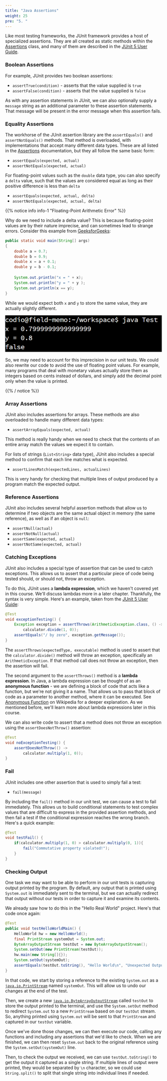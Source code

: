 ```yaml
---
title: "Java Assertions"
weight: 25
pre: "5. "
---
```

Like most testing frameworks, the JUnit framework provides a host of specialized assertions. They are all created as static methods within the [Assertions](https://junit.org/junit5/docs/current/api/org.junit.jupiter.api/org/junit/jupiter/api/Assertions.html) class, and many of them are described in the [JUnit 5 User Guide](https://junit.org/junit5/docs/current/user-guide/#writing-tests-assertions).

### Boolean Assertions

For example, JUnit provides two boolean assertions:

* `assertTrue(condition)` - asserts that the value supplied is `true`
* `assertFalse(condition)` - asserts that the value supplied is `false`

As with any assertion statements in JUnit, we can also optionally supply a `message` string as an additional parameter to these assertion statements. That message will be present in the error message when this assertion fails.

### Equality Assertions

The workhorse of the JUnit assertion library are the `assertEquals()` and `assertNotEquals()` methods. That method is overloaded, with implementations that accept many different data types. These are all listed in the [Assertions](https://junit.org/junit5/docs/current/api/org.junit.jupiter.api/org/junit/jupiter/api/Assertions.html) documentation, but they all follow the same basic form:

* `assertEquals(expected, actual)`
* `assertNotEquals(expected, actual)`

For floating-point values such as the `double` data type, you can also specify a `delta` value, such that the values are considered equal as long as their positive difference is less than `delta`

* `assertEquals(expected, actual, delta)`
* `assertNotEquals(expected, actual, delta)`

{{% notice info info-1 "Floating-Point Arithmetic Error" %}}

Why do we need to include a delta value? This is because floating-point values are by their nature imprecise, and can sometimes lead to strange errors. Consider this example from [GeeksforGeeks](https://www.geeksforgeeks.org/rounding-off-errors-java/):

```java
public static void main(String[] args) 
{ 
    double a = 0.7; 
    double b = 0.9; 
    double x = a + 0.1; 
    double y = b - 0.1; 

    System.out.println("x = " + x); 
    System.out.println("y = " + y ); 
    System.out.println(x == y); 
}
```

While we would expect both `x` and `y` to store the same value, they are actually slightly different.

![Java Floating Point Error](/images/4/javaerror.png)

So, we may need to account for this imprecision in our unit tests. We could also rewrite our code to avoid the use of floating point values. For example, many programs that deal with monetary values actually store them as integers based on cents instead of dollars, and simply add the decimal point only when the value is printed. 

{{% / notice %}}

### Array Assertions

JUnit also includes assertions for arrays. These methods are also overloaded to handle many different data types:

* `assertArrayEquals(expected, actual)`

This method is really handy when we need to check that the contents of an entire array match the values we expect it to contain.

For lists of strings (`List<String>` data type), JUnit also includes a special method to confirm that each line matches what is expected. 

* `assertLinesMatch(expectedLines, actualLines)`

This is very handy for checking that multiple lines of output produced by a program match the expected output. 

### Reference Assertions

JUnit also includes several helpful assertion methods that allow us to determine if two objects are the same actual object in memory (the same reference), as well as if an object is `null`:

* `assertNull(actual)`
* `assertNotNull(actual)`
* `assertSame(expected, actual)`
* `assertNotSame(expected, actual)`

### Catching Exceptions

JUnit also includes a special type of assertion that can be used to catch exceptions. This allows us to assert that a particular piece of code being tested should, or should not, throw an exception.

To do this, JUnit uses a **lambda expression**, which we haven't covered yet in this course. We'll discuss lambdas more in a later chapter. Thankfully, the syntax is very simple. Here's an example, taken from the [JUnit 5 User Guide](https://junit.org/junit5/docs/current/user-guide/#writing-tests-assertions):

```java
@Test
void exceptionTesting() {
    Exception exception = assertThrows(ArithmeticException.class, () ->
        calculator.divide(1, 0));
    assertEquals("/ by zero", exception.getMessage());
}
```

The `assertThrows(expectedType, executable)` method is used to assert that the `calculator.divide()` method will throw an exception, specifically an `ArithmeticException`. If that method call does not throw an exception, then the assertion will fail. 

The second argument to the `assertThrows()` method is a **lambda expression**. In Java, a lambda expression can be thought of as an **anonymous function** - we are defining a block of code that acts like a function, but we're not giving it a name. That allows us to pass that block of code as a parameter to another method, where it can be executed. See [Anonymous Function](https://en.wikipedia.org/wiki/Anonymous_function) on Wikipedia for a deeper explanation. As we mentioned before, we'll learn more about lambda expressions later in this course. 

We can also write code to assert that a method does not throw an exception using the `assertDoesNotThrow()` assertion:

```java
@Test
void noExceptionTesting() {
    assertDoesNotThrow(() ->
        calculator.multiply(1, 0));
}
```

### Fail

JUnit includes one other assertion that is used to simply fail a test:

* `fail(message)`

By including the `fail()` method in our unit test, we can cause a test to fail immediately. This allows us to build conditional statements to test complex values that are difficult to express in the provided assertion methods, and then fail a test if the conditional expression reaches the wrong branch. Here's a quick example:

```java
@Test
void testFail() {
    if(calculator.multiply(1, 0) > calculator.multiply(0, 1)){
        fail("Commutative property violated!");
    }
}
```

### Checking Output

One task we may want to be able to perform in our unit tests is capturing output printed by the program. By default, any output that is printed using `System.out` is immediately sent to the terminal, but we can actually redirect that output without our tests in order to capture it and examine its contents. 

We already saw how to do this in the "Hello Real World" project. Here's that code once again:

```java
@Test 
public void testHelloWorldMain() {
    HelloWorld hw = new HelloWorld();
    final PrintStream systemOut = System.out;
    ByteArrayOutputStream testOut = new ByteArrayOutputStream();
    System.setOut(new PrintStream(testOut));
    hw.main(new String[]{});
    System.setOut(systemOut);
    assertEquals(testOut.toString(), "Hello World\n", "Unexpected Output");
}
```

In that code, we start by storing a reference to the existing `System.out` as a [`java.io.PrintStream`](https://docs.oracle.com/javase/8/docs/api/java/io/PrintStream.html) named `systemOut`. This will allow us to undo our changes at the end of the test.

Then, we create a new [`java.io.ByteArrayOutputStream`](https://docs.oracle.com/javase/8/docs/api/java/io/ByteArrayOutputStream.html) called `testOut` to store the output printed to the terminal, and use the `System.setOut` method to redirect `System.out` to a new `PrintStream` based on our `testOut` stream. So, anything printed using `System.out` will be sent to that `PrintStream` and captured in our `testOut` variable.

Once we've done those changes, we can then execute our code, calling any functions and including any assertions that we'd like to check. When we are finished, we can then reset `System.out` back to the original reference using the `System.setOut(systemOut)` line. 

Then, to check the output we received, we can use `testOut.toString()` to get the output it captured as a single string. If multiple lines of output were printed, they would be separated by `\n` character, so we could use `String.split()` to split that single string into individual lines if needed. 
